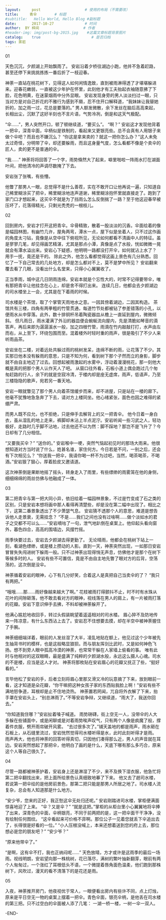```yaml
---
layout:     post                    # 使用的布局（不需要改）
title:     青伞        # 标题 
#subtitle:   Hello World, Hello Blog #副标题
date:       2017-10-27              # 时间
author:  BY 梓间                    # 作者
#header-img: img/post-bg-2015.jpg    #这篇文章标题背景图片
catalog:    true                       # 是否归档
tags: 荼岩  
---
```





01


天色沉沉，夕颜湖上开始飘雨了。
安岩沿着夕桥往湖边小跑，他并不急着赶路，甚至还停下来挑挑拣拣一番后折了一枝迎春。

神荼一直站在桃花树下，见得这人如何闲情逸致，直到被雨淋得透了才堪堪躲进来。迎春花嫩弱，一直被这少年护在怀里，此刻他才有工夫抬起衣袖随意拂了下脸，花色明黄，在迷蒙烟雨中分外显眼。
安岩发现身旁的男人淡淡扫过一眼，只当对方是对自己折花的不雅行为感到不屑，忍不住开口解释道，“我妹妹让我替她折的，加之雨一过，花总是要落的。”
男人额发微散，余下发丝在脑后高高束起，长相出尘，沉默了这好半刻也不言片语，气势冷冽，倒是和这天气极配。

“伞……”，男人突然开口，顿了顿继续道，“要买么”。
“啊？”
安岩这才发现他背着一把伞，深青伞面，伞柄似是铁制的，看起来又更银亮些。总不会真有人用银子来做个伞吧？而且也不嫌沉么？
“你这是拿来卖的？就这一把你怎么办？”这人未免太过奇怪，分明带了伞，却还要躲雨，而且这身量气度，怎么看都不像是个卖伞的匠人，卖的更不是普通的伞。

“我……”
神荼将将回答了一个字，雨势倏然大了起来，噼里啪啦一阵雨水打在湖面叶间，把他清冷的声调尽数掩了下去。

安岩张了张嘴，有些懵。

他瞥了那男人一眼，总觉得不是什么善茬，实在不敢开口让他再说一遍，只知道自己稀里糊涂买了把伞，稀里糊涂地连声道谢，稀里糊涂抱怀里就直接走了。跑到了家门口才想起来，这买伞不就是为了挡雨么怎么反倒揣了一路？至于他这迎春早被压坏了，花落得精光，只剩光秃秃的一根枝儿。


02


回到房内，安岩才打开这把青伞。伞骨精致，散着一股淡淡的沉香。伞面绘着的像是幅园林图，有幽竹几许，屋角两弯，潭水一点，屋下似是坐着人，只不过这作画的角度太刁钻，竟像是从空中往下俯视所见，无论如何都看不清画中人的特征。虽是寥寥几笔，却见得画艺精湛，尤其是那点小潭，真像是点了水般，恍如微微一晃就会有潭水溢出来。安岩心下疑惑，他明明一路都没打开伞，如何就沾上水了？
用手一抚，竟还是干的。
除此之外，他怎么看都觉得这画上景色有几分熟悉。回忆了一下自己常去的几处地方，却是怎么都对不上，莫不是梦中所见？
安岩翻来覆去看了几眼，没看出什么名堂来，只得小心翼翼收了。

正当季雨，城中这几日阴雨连绵，安岩本就是个忘性大的，时常不记得要带伞，唯有那把青伞让他挂念在心上，却是舍不得打出来。
连续几日，他都会去夕颜湖边的司水楼坐上一会，尤其是在下着雨的时候。

司水楼是个茶馆，取了个掌管天雨地水之意。一因其傍着湖边，二因其构造。
茶馆共有三楼，四角有两拳粗的竹管贯通，每道竹节处都被钻了参差错落的小孔，以便雨水从中穿落。此外，数十排铜杆吊着陶瓷器皿从檐上一直延到屋内，微微倾斜。
但凡雨日，雨水灌满了外沿的器皿便会蜿蜒流向屋内，先是清脆如琴音的滴答声，再后来即为潺潺溪水一般，加之四根竹管，雨滴在竹内敲敲打打，水声由左而右，从上至下，环绕包围而至。混着楼外时轻时重的雨声，很是吸引了不少人来听雨品茶。

安岩坐在二楼，对着远处共躲过雨的桃树发呆，连绵不断的雨，让花落了不少。其实那日他本没有躲雨的意思，只是不知为何，看到树下那个孑然而立的身影，脚步就不由自主地迈了过去。回想起被雨激起的水雾中，浮动着漫漫桃花，那一刻他大概是真的把那个男人认作天人了吧。
从窗口往外看，石板小道上偶会跑过几个匆匆赶路的行人，余下的就是空寂冷清，于楼内却是座无虚席，雨声，低语声，乃至三楼隐隐的歌声，宛若另一番天地。

安岩一眼就瞥见了那个男人向着茶馆缓步而来，却不进屋，只是站在一楼的廊下。
他毫不犹豫地急急奔了下去，请对方上楼同坐。他心绪紧张，面色也因之难得的紧绷严肃。

而男人既不应允，也不拒绝，只是伸手去解背上的又一把青伞。
他今日着一身白衣，虽从湿乱的地上走来，裤脚却未沾上半点泥泞。安岩听闻一些习武之人，轻功极好，走路时几乎脚不沾地，过去他还不以为然：脚不踩地？那岂不是飞升了？今日却有了几分相信。

“又要我买伞？”
“送你的。”
安岩喉中一哽，突然气恼起初见时的那场大雨来。他很想知道对方当时说了什么，姓甚名谁，家住何方。今日若是不问，一别之后，还会有下次相见么？
“你送我一把伞，我请你喝一杯不为过吧，当然，喝茶喝茶，不喝酒。”安岩狠了狠心，厚着脸皮又邀请道。

这次神荼倒是果断地摇了摇头，转身走入了雨里，有些缥缈的雨雾笼在他的身侧，细细绵绵的雨丝仿佛与他融成了一体。


03


第二把青伞与第一把大同小异，依旧绘着一幅园林景象，不过是竹变成了石之类的区别，只是安岩本想将画中那人看得再清楚些，却是没在第二幅中出现了。相比之下，这第二番景象透出了不少萧瑟气息。
安岩猜不透那个人的意思，难道是想告诉他人走景衰，无需挂念？
“不是……我们之间也没有过啥啊……做个淡如水的君子之交都不可以么……”安岩嘀咕了一句，泄气地趴倒在桌案上。他仰起头看向窗外，暮色四合，高高的围墙边，风摆竹摇。

雨季快要过去，安岩去夕颜湖去得更勤了。
无论晴雨，他都会在桃树下站上一刻，看湖色缥缈，或是楼上攒动的人影。直到一天，神荼突然出现，一如那日安岩冒冒失失闯进树下躲雨一般。只不过神荼出现得悄无声息，仿佛他才是那个在树下等候多时的人。
安岩有些不可置信，竟是不由自主地先瞥了眼对方的后背，空荡荡的，这次倒是没伞。

神荼循着安岩的眼神，心下有几分好笑，合着这人是真把自己当卖伞的了？
“我只有两把。”

“哦哦……那……雨好像越来越大了啊。”
花枝被雨打得颤抖不止，时不时有水珠从花叶的间隙砸落，他不敢去看对方的眼神，视线落在男人的肩上，有一片被雨打落的花瓣。安岩下意识伸手去拂，不料却被神荼躲开了。

他满心尴尬地收回手，转过头假装眺望着遥遥相对的司水楼。
眉心猝不及防地传来一阵凉意，有什么东西沾上去了。安岩忍不住想要去摸，却在半空中被神荼握住了手腕。

神荼细细端详着，眼前的人发丝湿了大半，凌乱地贴在额上，他见过这个少年被先生抽背书时的模样，也是这般略显狼狈。而与朋友挥剑比武时，又是如何神色飞扬。想不到旁人眼中孤高冷漠的神荼，也常常干躲在人家墙上偷看的事。
唯有此时与他相对的这双眼睛，最是盛满了纯粹的夕颜湖水般，永远这么摄人心魂。司水的不是楼，应当是这人才对。
神荼将那枚贴在安岩眉心的花瓣又抚正了些，“挺好看的。”

言毕他松了安岩的手，后者立刻将眉心里那又滑又冷的玩意摘了下来，放到眼前一看，这才知道是朵花瓣，“你干嘛把这种女孩子家的东西贴我脸上啊！”安岩有些不满地怒争道，耳根却是止不住地烫热。
神荼置若罔闻，兀自将外衣解了下来，抬手罩在安岩头上，“别总淋雨了。”不等安岩争辩，又继续道，“雨大了，我送你回去。”

“你知道我住哪？”安岩扯着嗓子喊道。
雨势磅礴，街上空无一人，没带伞的人大多躲在些铺面中，或是闲聊或是对着雨势唉声叹气，只有两个人像是疯魔了般，撑着件衣服，劈开雨帘破开风雾。
“去过很多次了。”铺天盖地的都是雨声，雨水砸在石板上，从石缝里流过，安岩恍然觉得司水楼听得是水，此时此刻听得才是雨。
雨声再大，他也将神荼的回答听得真切，只因他们凑得那么近，男人的声音就在耳边。安岩突然想起了那把伞，他明白了画的是什么，天底下哪有那么多巧合，原来这个人等自己很久了。


04


尽管一路都被神荼护着，安岩身上还是淋湿了不少，来不及换下湿衣服，他急忙将第二把伞翻找出来，把上面所绘景色认真细致地摹了下来。
他又去了趟司水楼，若说第一把伞绘的是他房前景色，那第二把只能是那男人所居之地了。司水楼人流复杂，总会有人知道那是什么地方。

“安少爷，您来的正好，我正愁这伞无处归还呢。”
安岩刚踏进司水楼，掌柜便满面惊喜地迎了上来。
“伞？又是伞？”
“就是这把。”掌柜的从柜台里小心翼翼地将伞捧了出来，深青色的伞面，伞柄银亮，不同于前两把的是，这一把伞面干干净净，没有绘制任何图纹。
“这伞看起来可价格不菲啊。那位公子一见着您就丢下伞追出去了，长得很是好看的一位。”
“小人压根没喊上，本来还想着送到您的府上去，那位想必是您的朋友吧？”
“安少爷？”

“原来他带伞了。”

“是啊，这有伞不打，我也正纳闷呢……”
天色放晴，方才或许是这雨季的最后一场雨。视线明朗，安岩望向那一株桃树，花已落尽，满树的繁叶抽新翻芽，眼前有两个人匆匆过，一个涨红了耳根低头不语，一个微提着唇角面色温柔，他们跑到那株树下，风吹过，漫天的看不清落下的是花还是雨。


05


入夜，神荼推开房门，他夜视优于常人，一眼便看出房内有些许不同，点上灯烛，原来是平日空无一物的桌案上摆着一把伞。青色伞面，银亮伞柄，是他丢在司水楼的第三把。只不过空白的伞面被人添了几笔：
一湖一桥一楼，一树一伞一双人。

-END-

